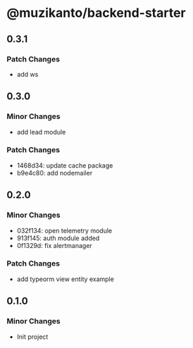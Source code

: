 # @muzikanto/backend-starter

## 0.3.1

### Patch Changes

- add ws

## 0.3.0

### Minor Changes

- add lead module

### Patch Changes

- 1468d34: update cache package
- b9e4c80: add nodemailer

## 0.2.0

### Minor Changes

- 032f134: open telemetry module
- 913f145: auth module added
- 0f1329d: fix alertmanager

### Patch Changes

- add typeorm view entity example

## 0.1.0

### Minor Changes

- Init project
